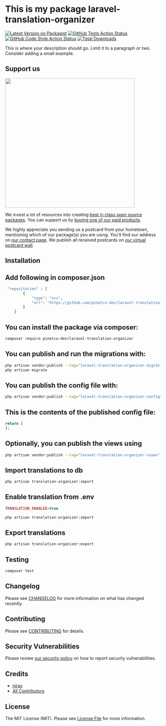 # This is my package laravel-translation-organizer

[![Latest Version on Packagist](https://img.shields.io/packagist/v/pinetco-dev/laravel-translation-organizer.svg?style=flat-square)](https://packagist.org/packages/pinetco-dev/laravel-translation-organizer)
[![GitHub Tests Action Status](https://img.shields.io/github/actions/workflow/status/pinetco-dev/laravel-translation-organizer/run-tests.yml?branch=main&label=tests&style=flat-square)](https://github.com/pinetco-dev/laravel-translation-organizer/actions?query=workflow%3Arun-tests+branch%3Amain)
[![GitHub Code Style Action Status](https://img.shields.io/github/actions/workflow/status/pinetco-dev/laravel-translation-organizer/fix-php-code-style-issues.yml?branch=main&label=code%20style&style=flat-square)](https://github.com/pinetco-dev/laravel-translation-organizer/actions?query=workflow%3A"Fix+PHP+code+style+issues"+branch%3Amain)
[![Total Downloads](https://img.shields.io/packagist/dt/pinetco-dev/laravel-translation-organizer.svg?style=flat-square)](https://packagist.org/packages/pinetco-dev/laravel-translation-organizer)

This is where your description should go. Limit it to a paragraph or two. Consider adding a small example.

## Support us

[<img src="https://github-ads.s3.eu-central-1.amazonaws.com/laravel-translation-organizer.jpg?t=1" width="419px" />](https://spatie.be/github-ad-click/laravel-translation-organizer)

We invest a lot of resources into creating [best in class open source packages](https://spatie.be/open-source). You can support us by [buying one of our paid products](https://spatie.be/open-source/support-us).

We highly appreciate you sending us a postcard from your hometown, mentioning which of our package(s) you are using. You'll find our address on [our contact page](https://spatie.be/about-us). We publish all received postcards on [our virtual postcard wall](https://spatie.be/open-source/postcards).

## Installation

## Add following in composer.json
```bash
 "repositories" : [
        {
            "type": "vcs",
            "url": "https://github.com/pinetco-dev/laravel-translation-organizer.git"
        }
    ]
```


## You can install the package via composer:

```bash
composer require pinetco-dev/laravel-translation-organizer
```

## You can publish and run the migrations with:

```bash
php artisan vendor:publish --tag="laravel-translation-organizer-migrations"
php artisan migrate
```

## You can publish the config file with:

```bash
php artisan vendor:publish --tag="laravel-translation-organizer-config"
```

## This is the contents of the published config file:

```php
return [
];
```

## Optionally, you can publish the views using

```bash
php artisan vendor:publish --tag="laravel-translation-organizer-views"
```

## Import translations to db

```bash
php artisan translation-organizer:import
```

## Enable translation from  .env

```php
TRANSLATION_ENABLED=true
```

```bash
php artisan translation-organizer:import
```

## Export translations
```bash
php artisan translation-organizer:export
```

## Testing

```bash
composer test
```

## Changelog

Please see [CHANGELOG](CHANGELOG.md) for more information on what has changed recently.

## Contributing

Please see [CONTRIBUTING](CONTRIBUTING.md) for details.

## Security Vulnerabilities

Please review [our security policy](../../security/policy) on how to report security vulnerabilities.

## Credits

- [nirav](https://github.com/pinetco-dev)
- [All Contributors](../../contributors)

## License

The MIT License (MIT). Please see [License File](LICENSE.md) for more information.
